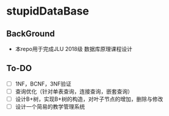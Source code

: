 # stupidDataBase

## BackGround
- 本repo用于完成JLU 2018级 数据库原理课程设计

## To-DO

- [ ] 1NF，BCNF，3NF验证
- [ ] 查询优化（针对单表查询，连接查询，嵌套查询）
- [ ] 设计B+树，实现B+树的构造，对叶子节点的增加，删除与修改
- [ ] 设计一个简易的教学管理系统